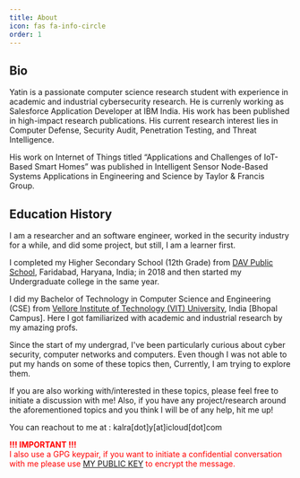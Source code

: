 ```yaml
---
title: About
icon: fas fa-info-circle
order: 1
---
```


## Bio
Yatin is a passionate computer science research student with experience in academic and industrial cybersecurity research. He is currenly working as Salesforce Application Developer at IBM India. His work has been published in high-impact research publications. His current research interest lies in Computer Defense, Security Audit, Penetration Testing, and Threat Intelligence.

His work on Internet of Things titled “Applications and Challenges of IoT-Based Smart Homes” was published in Intelligent Sensor Node-Based Systems Applications in Engineering and Science by Taylor & Francis Group.

## Education History
I am a researcher and an software engineer, worked in the security industry for a while, and did some project, but still, I am a learner first.

I completed my Higher Secondary School (12th Grade) from <a class="link" href="https://en.wikipedia.org/wiki/D.A.V._College_Managing_Committee">DAV Public School</a>, Faridabad, Haryana, India; in 2018 and then started my Undergraduate college in the same year.

I did my Bachelor of Technology in Computer Science and Engineering (CSE) from <a class="link" href="https://vitbhopal.ac.in/">Vellore Institute of Technology (VIT) University</a>, India [Bhopal Campus]. Here I got familiarized with academic and industrial research by my amazing profs.

Since the start of my undergrad, I've been particularly curious about cyber security, computer networks and computers. Even though I was not able to put my hands on some of these topics then, Currently, I am trying to explore them.

If you are also working with/interested in these topics, please feel free to initiate a discussion with me!
Also, if you have any project/research around the aforementioned topics and you think I will be of any help, hit me up!

You can reachout to me at : kalra[dot]y[at]icloud[dot]com

<p style="color: red;"><strong>!!! IMPORTANT !!!</strong>
<br>
I also use a GPG keypair, if you want to initiate a confidential conversation with me please use <a class="link" href="/pubkey.html">MY PUBLIC KEY</a> to encrypt the message.</p>
